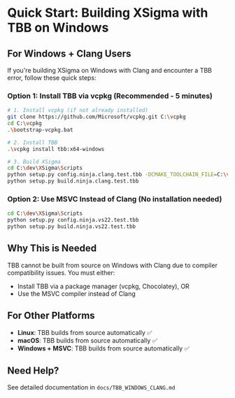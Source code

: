 # Quick Start: Building XSigma with TBB on Windows

## For Windows + Clang Users

If you're building XSigma on Windows with Clang and encounter a TBB error, follow these quick steps:

### Option 1: Install TBB via vcpkg (Recommended - 5 minutes)

```bash
# 1. Install vcpkg (if not already installed)
git clone https://github.com/Microsoft/vcpkg.git C:\vcpkg
cd C:\vcpkg
.\bootstrap-vcpkg.bat

# 2. Install TBB
.\vcpkg install tbb:x64-windows

# 3. Build XSigma
cd C:\dev\XSigma\Scripts
python setup.py config.ninja.clang.test.tbb -DCMAKE_TOOLCHAIN_FILE=C:\vcpkg\scripts\buildsystems\vcpkg.cmake
python setup.py build.ninja.clang.test.tbb
```

### Option 2: Use MSVC Instead of Clang (No installation needed)

```bash
cd C:\dev\XSigma\Scripts
python setup.py config.ninja.vs22.test.tbb
python setup.py build.ninja.vs22.test.tbb
```

## Why This is Needed

TBB cannot be built from source on Windows with Clang due to compiler compatibility issues. You must either:
- Install TBB via a package manager (vcpkg, Chocolatey), OR
- Use the MSVC compiler instead of Clang

## For Other Platforms

- **Linux**: TBB builds from source automatically ✅
- **macOS**: TBB builds from source automatically ✅
- **Windows + MSVC**: TBB builds from source automatically ✅

## Need Help?

See detailed documentation in `docs/TBB_WINDOWS_CLANG.md`
